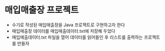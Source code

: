 # 매입매출장 프로젝트
 * 수기로 작성된 매입매출장을 Java 프로젝트로 구현하고자 한다
 * 매입매출장 데이터를 매입매출데이터.txt에 저장해 두었다
 * 매입매출데이터.txt 파일을 열어 데이터를 읽어들인 후 리스트를 출력하는 프로젝트를 만들자 